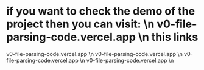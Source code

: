 # if you want to check the demo of the project then you can visit: \n  v0-file-parsing-code.vercel.app  \n this links



v0-file-parsing-code.vercel.app \n
v0-file-parsing-code.vercel.app \n
v0-file-parsing-code.vercel.app \n
v0-file-parsing-code.vercel.app \n
